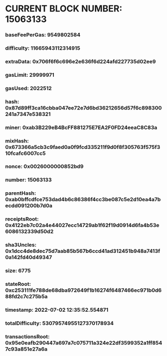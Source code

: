 # CURRENT BLOCK NUMBER: 15063133

### baseFeePerGas: 9549802584
### difficulty: 11665943112314915
### extraData: 0x706f6f6c696e2e636f6d224afd227735d02ee9
### gasLimit: 29999971
### gasUsed: 2022512
### hash: 0x87d89ff3ca16cbba047ee72e7d6bd36212656d57f6c898300241a7347e538321
### miner: 0xab3B229eB4BcFF881275E7EA2F0FD24eeaC8C83a
### mixHash: 0x673366a5cb3c9faed0a0f9fcd335211f9d0f8f305763f575f310fcafc6007cc5
### nonce: 0x0026000000852bd9
### number: 15063133
### parentHash: 0xab0bffcdfce753dad4b6c86386f4cc3be087c5e2d10ea4a7becdd091200b7d0a
### receiptsRoot: 0x4122eb7c02a4e44027ecc14729ab1f62f19d0914d6fa4b53e6086132339d50d2
### sha3Uncles: 0x1dcc4de8dec75d7aab85b567b6ccd41ad312451b948a7413f0a142fd40d49347
### size: 6775
### stateRoot: 0xc253111fe788de68dba972649f1b16274f6487466ec971b0d688fd2c7c275b5a
### timestamp: 2022-07-02 12:35:52.554871
### totalDifficulty: 53079574955127370178934
### transactionsRoot: 0x95e0eafb290447a697a7c075711a324e22df3599352a1ff8547c93a851e27a6a
